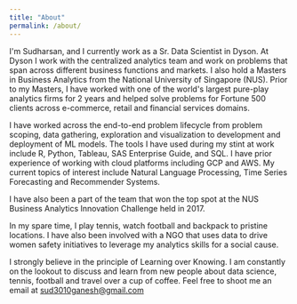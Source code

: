 ```yaml
---
title: "About"
permalink: /about/
---
```


I'm Sudharsan, and I currently work as a Sr. Data Scientist in Dyson. At Dyson I work with the centralized analytics team and
work on problems that span across different business functions and markets. I also hold a Masters in Business Analytics from the
National University of Singapore (NUS). Prior to my Masters, I have worked with one of the world's largest pure-play analytics firms for
2 years and helped solve problems for Fortune 500 clients across e-commerce, retail and financial services domains.

I have worked across the end-to-end problem lifecycle from problem scoping, data gathering, exploration and visualization to
development and deployment of ML models. The tools I have used during my stint at work include R, Python, Tableau, SAS Enterprise Guide,
and SQL. I have prior experience of working with cloud platforms including GCP and AWS. My current topics of interest include
Natural Language Processing, Time Series Forecasting and Recommender Systems.

I have also been a part of the team that won the top spot at the NUS Business Analytics Innovation Challenge held in 2017.

In my spare time, I play tennis, watch football and backpack to pristine locations. I have also been involved with a NGO that
uses data to drive women safety initiatives to leverage my analytics skills for a social cause.

I strongly believe in the principle of Learning over Knowing. I am constantly on the lookout to discuss and learn from new people
about data science, tennis, football and travel over a cup of coffee. Feel free to shoot me an email at sud3010ganesh@gmail.com
